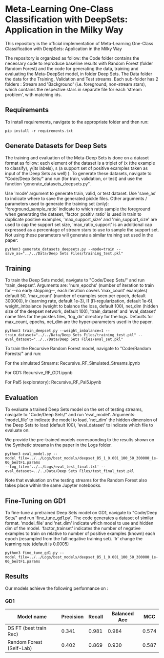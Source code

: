 # Meta-Learning One-Class Classification with DeepSets: Application in the Milky Way

This repository is the official implementation of Meta-Learning One-Class Classification with DeepSets: Application in the Milky Way

The repository is organized as follow: the Code folder contains the necessary code to reproduce baseline results with Random Forest (folder Random Forest) and the code for generating the data, training and evaluating the Meta-DeepSet model, in folder Deep Sets. The Data folder the data for the Training, Validation and Test streams. Each sub-folder has 2 folders : Stream and 'Background' (i.e. foreground, non-stream stars), which contains the respective stars in separate file for each 'stream problem', with matching ids. 

## Requirements

To install requirements, navigate to the appropriate folder and then run:

```setup
pip install -r requirements.txt
```
## Generate Datasets for Deep Sets

The training and evaluation of the Meta-Deep Sets is done on a dataset format as follow: each element of the dataset is a triplet of (x (the example to classify), y(its labels), s (a support set of positive examples taken as input of the Deep Sets as well) ). To generate these datasets, navigate to "Code/Deep Sets/" and run (for train, validation, or test) and use the function 'generate_datasets_deepsets.py". 

Use 'mode' argument to generate train, valid, or test dataset. 
Use 'save_as' to indicate where to save the generated pickle files.
Other arguments / parameters used to generate the training set (only):  'foreground_sample_ratio' indicate to which ratio sample the foreground when generating the  dataset, 'factor_positiv_ratio' is used in train to duplicate positive examples, 'max_support_size' and 'min_support_size' are used to cap the support set size, 'max_ratio_support' is an additional cap expressed as a percentage of stream stars to use to sample the support set.
Not using these parameters will generate a similar training set used in the paper:

```generate datasets
python3 generate_datasets_deepsets.py --mode=train --save_as="../../Data/Deep Sets Files/training_test.pkl"
```

## Training

To train the Deep Sets model, navigate to "Code/Deep Sets/" and run 'train_deepset'. 
Arguments are: 'num_epochs' (number of iteration to train for --no early stopping--, each iteration covers 'max_count' examples) default 50, 'max_count' (number of examples seen per epoch, default 300000), lr (learning rate, default 1e-3), l1 (l1-regularization, default 1e-6), weight_imbalance (weight to balance the loss, default 100), net_dim (hidden size of the deepset network, default 100), 'train_dataset' and 'eval_dataset' name files for the pickles files, 'log_dir' directory for the logs.
Defaults for max_count, epochs, net_dim are the hyper-parameters used in the paper. 

```train
python3 train_deepset.py --weight_imbalance=1 --train_dataset="../../Data/Deep Sets Files/training_test.pkl" --eval_dataset="../../Data/Deep Sets Files/eval_set.pkl"
```

To train the Recursive Random Forest model, navigate to "Code/Random Forests/" and run:

For the simulated Streams:          Recursive_RF_Simulated_Streams.ipynb

For GD1:                            Recursive_RF_GD1.ipynb

For Pal5 (exploratory):             Recursive_RF_Pal5.ipynb

## Evaluation

To evaluate a trained Deep Sets model on the set of testing streams, navigate to "Code/Deep Sets/" and run 'eval_model'. 
Arguments: 'model_file' to indicate the model to load, 'net_dim' the hidden dimension of the Deep Sets to load (default 100), 'eval_dataset' to indicate which file to evaluate on.

We provide the pre-trained models corresponding to the results shown on the Synthetic streams in the paper in the Logs folder.

```eval
python3 eval_model.py --model_file=../../Logs/best_models/deepset_D5_1_0.001_100_50_300000_1e-06_bestF1.params
--log_file='../../Logs/eval_test_final.txt' --eval_dataset=../../Data/Deep Sets Files/test_final_test.pkl
```

Note that evaluation on the testing streams for the Random Forest also takes place within the same Jupyter notebooks.

## Fine-Tuning on GD1

To fine-tune a pretrained Deep Sets model on GD1, navigate to "Code/Deep Sets/" and run 'fine_tune_gd1.py'. The code generates a dataset of similar format. 
'model_file' and 'net_dim' indicate which model to use and hidden dim of the model. 'factor_trainset' indicates the number of negative examples to train on relative to number of positive examples (known) each epoch (resampled from the full negative training set). 'lr' change the learning rate (default is 0.0005)

```fine-tune
python3 fine_tune_gd1.py --model_file=../../Logs/best_models/deepset_D5_1_0.001_100_50_300000_1e-06_bestF1.params
```

## Results

Our models achieve the following performance on :

### GD1

| Model name               |  Precision  |  Recall  |  Balanced Acc  |   MCC   |
| ------------------------ |------------ | -------- | -------------- | ------- |
| DS FT (best train Rec)   |    0.341    |   0.981  |     0.984      |  0.574  |
| Random Forest (Self-Lab) |    0.402    |   0.869  |     0.930      |  0.587  |


